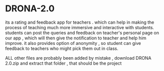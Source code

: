 # DRONA-2.0
its a rating and feedback app for teachers . which can help in making the process of teaching much more immersive and interactive with students. students can post the queries and feedback on teacher's personal page on our app , which will then give the notification to teacher and help him improve. it also provides option of anonymity , so student can give feedback to teachers who might pick them out in class.

ALL other files are probably been added by mistake , download DRONA 2.0.zip and extract that folder , that should be the project
